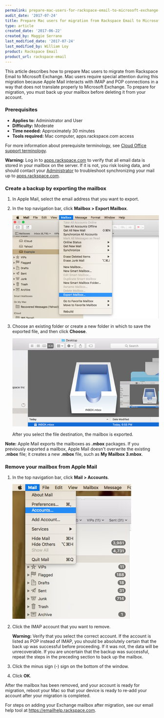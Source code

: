 ```yaml
---
permalink: prepare-mac-users-for-rackspace-email-to-microsoft-exchange-migration/
audit_date: '2017-07-24'
title: Prepare Mac users for migration from Rackspace Email to Microsoft Exchange
type: article
created_date: '2017-06-22'
created_by: Maggie Serrano
last_modified_date: '2017-07-24'
last_modified_by: William Loy
product: Rackspace Email
product_url: rackspace-email
---
```


This article describes how to prepare Mac users to migrate from Rackspace Email to Microsoft Exchange. Mac users require special attention during this migration because Apple Mail interacts with IMAP and POP connections in a way that does not translate properly to Microsoft Exchange. To prepare for migration, you must back up your mailbox before deleting it from your account.

### Prerequisites

- **Applies to:** Administrator and User
- **Difficulty:** Moderate
- **Time needed:** Approximately 30 minutes
- **Tools required:** Mac computer, apps.rackspace.com access

For more information about prerequisite terminology, see [Cloud Office support terminology](/how-to/cloud-office-support-terminology/).

**Warning:** Log in to [apps.rackspace.com](https://apps.rackspace.com/index.php) to verify that all email data is stored in your mailbox on the server. If it is not, you risk losing data, and should contact your [Administrator](/how-to/cloud-office-support-terminology/) to troubleshoot synchronizing your mail up to [apps.rackspace.com](https://apps.rackspace.com/index.php).

### Create a backup by exporting the mailbox

1. In Apple Mail, select the email address that you want to export.
2. In the top navigation bar, click **Mailbox > Export Mailbox**.

   <img src="selectExportMailbox.png" />

3. Choose an existing folder or create a new folder in which to save the exported file, and then click **Choose**.

    <img src="selectMailbox.png" />

   After you select the file destination, the mailbox is exported.

**Note:** Apple Mail exports the mailboxes as **.mbox** packages. If you previously exported a mailbox, Apple Mail doesn't overwrite the existing **.mbox** file; it creates a new **.mbox** file, such as **My Mailbox 3.mbox**.

### Remove your mailbox from Apple Mail

1. In the top navigation bar, click **Mail > Accounts**.

   <img src="selectMailAccounts.png" />

2. Click the IMAP account that you want to remove.

   **Warning:** Verify that you select the correct account. If the account is listed as POP instead of IMAP, you should be absolutely certain that the back up was successful before proceeding. If it was not, the data will be unrecoverable. If you are uncertain that the backup was successful, repeat the steps in the preceding section to back up the mailbox.

3. Click the minus sign (-) sign on the bottom of the window.
4. Click **OK**.

After the mailbox has been removed, and your account is ready for migration, reboot your Mac so that your device is ready to re-add your account after your migration is completed.

For steps on adding your Exchange mailbox after migration, see our email help tool at https://emailhelp.rackspace.com.
